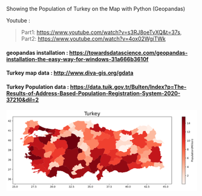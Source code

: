 Showing the Population of Turkey on the Map with Python (Geopandas)

Youtube :
> Part1: https://www.youtube.com/watch?v=s3RJ8oeTvXQ&t=37s,
> Part2: https://www.youtube.com/watch?v=4ox02WgiTWk

#### geopandas installation : https://towardsdatascience.com/geopandas-installation-the-easy-way-for-windows-31a666b3610f
#### Turkey map data : http://www.diva-gis.org/gdata
#### Turkey Population data : https://data.tuik.gov.tr/Bulten/Index?p=The-Results-of-Address-Based-Population-Registration-System-2020-37210&dil=2

![alt text](https://github.com/osmanballi/Turkey_population_with_geopandas/blob/main/Turkeyplot.PNG)
